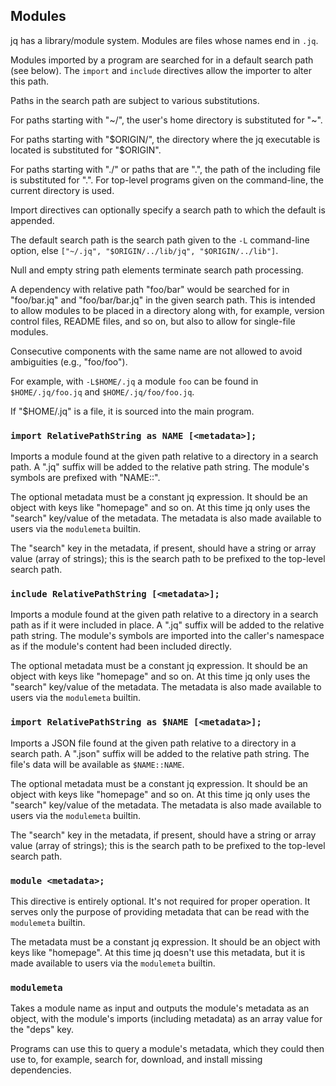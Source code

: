 ## Modules

jq has a library/module system.  Modules are files whose names end
in `.jq`.

Modules imported by a program are searched for in a default search
path (see below).  The `import` and `include` directives allow the
importer to alter this path.

Paths in the search path are subject to various substitutions.

For paths starting with "~/", the user's home directory is
substituted for "~".

For paths starting with "$ORIGIN/", the directory where the jq
executable is located is substituted for "$ORIGIN".

For paths starting with "./" or paths that are ".", the path of
the including file is substituted for ".".  For top-level programs
given on the command-line, the current directory is used.

Import directives can optionally specify a search path to which
the default is appended.

The default search path is the search path given to the `-L`
command-line option, else `["~/.jq", "$ORIGIN/../lib/jq",
"$ORIGIN/../lib"]`.

Null and empty string path elements terminate search path
processing.

A dependency with relative path "foo/bar" would be searched for in
"foo/bar.jq" and "foo/bar/bar.jq" in the given search path. This
is intended to allow modules to be placed in a directory along
with, for example, version control files, README files, and so on,
but also to allow for single-file modules.

Consecutive components with the same name are not allowed to avoid
ambiguities (e.g., "foo/foo").

For example, with `-L$HOME/.jq` a module `foo` can be found in
`$HOME/.jq/foo.jq` and `$HOME/.jq/foo/foo.jq`.

If "$HOME/.jq" is a file, it is sourced into the main program.

### `import RelativePathString as NAME [<metadata>];`

Imports a module found at the given path relative to a
directory in a search path.  A ".jq" suffix will be added to
the relative path string.  The module's symbols are prefixed
with "NAME::".

The optional metadata must be a constant jq expression.  It
should be an object with keys like "homepage" and so on.  At
this time jq only uses the "search" key/value of the metadata.
The metadata is also made available to users via the
`modulemeta` builtin.

The "search" key in the metadata, if present, should have a
string or array value (array of strings); this is the search
path to be prefixed to the top-level search path.

### `include RelativePathString [<metadata>];`

Imports a module found at the given path relative to a
directory in a search path as if it were included in place.  A
".jq" suffix will be added to the relative path string.  The
module's symbols are imported into the caller's namespace as
if the module's content had been included directly.

The optional metadata must be a constant jq expression.  It
should be an object with keys like "homepage" and so on.  At
this time jq only uses the "search" key/value of the metadata.
The metadata is also made available to users via the
`modulemeta` builtin.

### `import RelativePathString as $NAME [<metadata>];`

Imports a JSON file found at the given path relative to a
directory in a search path.  A ".json" suffix will be added to
the relative path string.  The file's data will be available
as `$NAME::NAME`.

The optional metadata must be a constant jq expression.  It
should be an object with keys like "homepage" and so on.  At
this time jq only uses the "search" key/value of the metadata.
The metadata is also made available to users via the
`modulemeta` builtin.

The "search" key in the metadata, if present, should have a
string or array value (array of strings); this is the search
path to be prefixed to the top-level search path.

### `module <metadata>;`

This directive is entirely optional.  It's not required for
proper operation.  It serves only the purpose of providing
metadata that can be read with the `modulemeta` builtin.

The metadata must be a constant jq expression.  It should be
an object with keys like "homepage".  At this time jq doesn't
use this metadata, but it is made available to users via the
`modulemeta` builtin.

### `modulemeta`

Takes a module name as input and outputs the module's metadata
as an object, with the module's imports (including metadata)
as an array value for the "deps" key.

Programs can use this to query a module's metadata, which they
could then use to, for example, search for, download, and
install missing dependencies.
